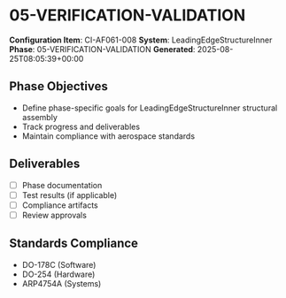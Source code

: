 # 05-VERIFICATION-VALIDATION

**Configuration Item**: CI-AF061-008
**System**: LeadingEdgeStructureInner
**Phase**: 05-VERIFICATION-VALIDATION
**Generated**: 2025-08-25T08:05:39+00:00

## Phase Objectives
- Define phase-specific goals for LeadingEdgeStructureInner structural assembly
- Track progress and deliverables
- Maintain compliance with aerospace standards

## Deliverables
- [ ] Phase documentation
- [ ] Test results (if applicable)
- [ ] Compliance artifacts
- [ ] Review approvals

## Standards Compliance
- DO-178C (Software)
- DO-254 (Hardware)
- ARP4754A (Systems)

